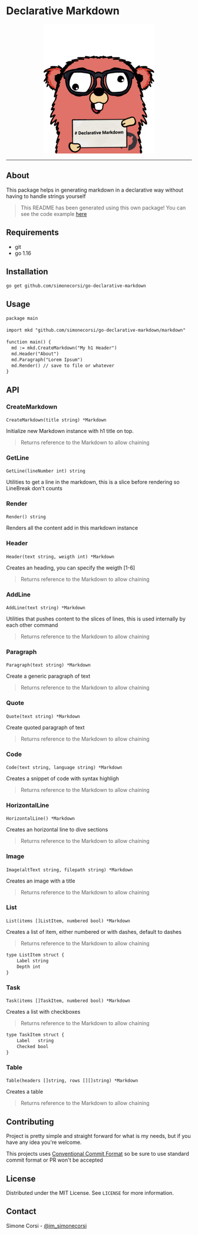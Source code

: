 # Declarative Markdown

<p align="center"><img src="https://raw.githubusercontent.com/simonecorsi/go-declarative-markdown/main/logo.png" height="350px" alt="Declarative Markdown Gopher Logo"/></p>

---

## About

This package helps in generating markdown in a declarative way without having to handle strings yourself

> This README has been generated using this own package!
You can see the code example [here](./docs/generator.go)

## Requirements

- git
- go 1.16

## Installation

```
go get github.com/simonecorsi/go-declarative-markdown
```

## Usage

```
package main

import mkd "github.com/simonecorsi/go-declarative-markdown/markdown"

function main() {
  md := mkd.CreateMarkdown("My h1 Header")
  md.Header("About")
  md.Paragraph("Lorem Ipsum")
  md.Render() // save to file or whatever
}

```

## API

### CreateMarkdown

`CreateMarkdown(title string) *Markdown`

Initialize new Markdown instance with h1 title on top.

> Returns reference to the Markdown to allow chaining

### GetLine

`GetLine(lineNumber int) string`

Utilities to get a line in the markdown, this is a slice before rendering so LineBreak don't counts

### Render

`Render() string`

Renders all the content add in this markdown instance

### Header

`Header(text string, weigth int) *Markdown`

Creates an heading, you can specify the weigth [1-6]

> Returns reference to the Markdown to allow chaining

### AddLine

`AddLine(text string) *Markdown`

Utilities that pushes content to the slices of lines, this is used internally by each other command

> Returns reference to the Markdown to allow chaining

### Paragraph

`Paragraph(text string) *Markdown`

Create a generic paragraph of text

> Returns reference to the Markdown to allow chaining

### Quote

`Quote(text string) *Markdown`

Create quoted paragraph of text

> Returns reference to the Markdown to allow chaining

### Code

`Code(text string, language string) *Markdown`

Creates a snippet of code with syntax highligh

> Returns reference to the Markdown to allow chaining

### HorizontalLine

`HorizontalLine() *Markdown`

Creates an horizontal line to dive sections

> Returns reference to the Markdown to allow chaining

### Image

`Image(altText string, filepath string) *Markdown`

Creates an image with a title

> Returns reference to the Markdown to allow chaining

### List

`List(items []ListItem, numbered bool) *Markdown`

Creates a list of item, either numbered or with dashes, default to dashes

> Returns reference to the Markdown to allow chaining

```
type ListItem struct {
	Label string
	Depth int
}
```

### Task

`Task(items []TaskItem, numbered bool) *Markdown`

Creates a list with checkboxes

> Returns reference to the Markdown to allow chaining

```
type TaskItem struct {
	Label   string
	Checked bool
}
```

### Table

`Table(headers []string, rows [][]string) *Markdown`

Creates a table

> Returns reference to the Markdown to allow chaining

## Contributing

Project is pretty simple and straight forward for what is my needs, but if you have any idea you're welcome.

This projects uses [Conventional Commit Format](https://www.conventionalcommits.org) so be sure to use standard commit format or PR won't be accepted

## License

Distributed under the MIT License. See `LICENSE` for more information.

## Contact

Simone Corsi - [@im_simonecorsi](https://twitter.com/im_simonecorsi)